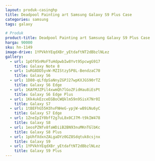 ```yaml
---
layout: produk-casinghp
title: Deadpool Painting art Samsung Galaxy S9 Plus Case
categories: samsung
tags: galaxy

# Produk
product-title: Deadpool Painting art Samsung Galaxy S9 Plus Case
harga: 90000
sku: hn-1149
image-drive: 1YPVkhYEqdXBr_yEtdaftNT2dBbzlNLez
gallery:
  - url: 1pOf95nMoFTuHdpwbIw8Yvt95pcwgG917
    title: Galaxy Note 8
  - url: 1uRG8DD5yvW-MZIStzy5P8L-BendzaC70
    title: Galaxy S6
  - url: 1D80-qLfdpSaNnyZGPJ27wpKXJGS90rTZ
    title: Galaxy S6 Edge
  - url: 1KAFMJZPil4xwmQh7lGoZFidHau8iEsPt
    title: Galaxy S6 Edge Plus
  - url: 1Kk4ukEzceEGBoCWQklm59n9SisX7Nr0I
    title: Galaxy S7
  - url: 1tBEFhG55H3hvFNHeG-ypjW-wB9iNu6yC
    title: Galaxy S7 Edge
  - url: 1ZneIpIY0bff2g7uL8x0CJ7M-t9kIW478
    title: Galaxy S8
  - url: 1eosPZNfv8faWDiiB2BN93nuMKnTGlbKc
    title: Galaxy S8 Plus
  - url: 1pUhfXdxnZALgaDYz0GZ8Sdqtuk8csjnx
    title: Galaxy S9
  - url: 1YPVkhYEqdXBr_yEtdaftNT2dBbzlNLez
    title: Galaxy S9 Plus
---
```

